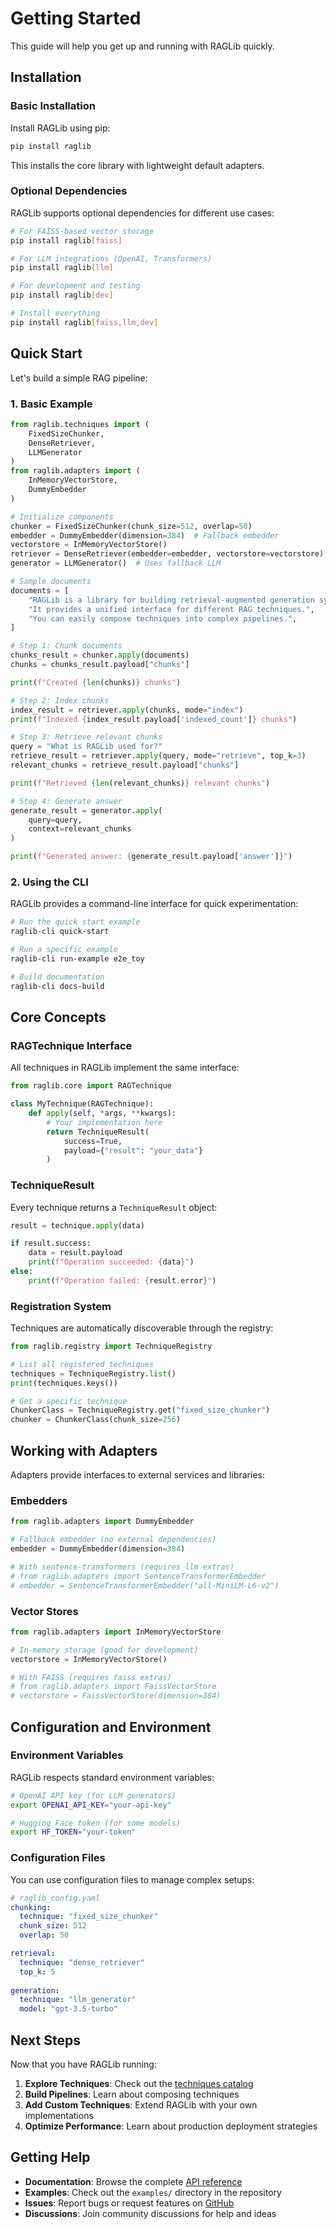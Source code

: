 # Getting Started

This guide will help you get up and running with RAGLib quickly.

## Installation

### Basic Installation

Install RAGLib using pip:

```bash
pip install raglib
```

This installs the core library with lightweight default adapters.

### Optional Dependencies

RAGLib supports optional dependencies for different use cases:

```bash
# For FAISS-based vector storage
pip install raglib[faiss]

# For LLM integrations (OpenAI, Transformers)
pip install raglib[llm]

# For development and testing
pip install raglib[dev]

# Install everything
pip install raglib[faiss,llm,dev]
```

## Quick Start

Let's build a simple RAG pipeline:

### 1. Basic Example

```python
from raglib.techniques import (
    FixedSizeChunker,
    DenseRetriever,
    LLMGenerator
)
from raglib.adapters import (
    InMemoryVectorStore,
    DummyEmbedder
)

# Initialize components
chunker = FixedSizeChunker(chunk_size=512, overlap=50)
embedder = DummyEmbedder(dimension=384)  # Fallback embedder
vectorstore = InMemoryVectorStore()
retriever = DenseRetriever(embedder=embedder, vectorstore=vectorstore)
generator = LLMGenerator()  # Uses fallback LLM

# Sample documents
documents = [
    "RAGLib is a library for building retrieval-augmented generation systems.",
    "It provides a unified interface for different RAG techniques.",
    "You can easily compose techniques into complex pipelines.",
]

# Step 1: Chunk documents
chunks_result = chunker.apply(documents)
chunks = chunks_result.payload["chunks"]

print(f"Created {len(chunks)} chunks")

# Step 2: Index chunks
index_result = retriever.apply(chunks, mode="index")
print(f"Indexed {index_result.payload['indexed_count']} chunks")

# Step 3: Retrieve relevant chunks
query = "What is RAGLib used for?"
retrieve_result = retriever.apply(query, mode="retrieve", top_k=3)
relevant_chunks = retrieve_result.payload["chunks"]

print(f"Retrieved {len(relevant_chunks)} relevant chunks")

# Step 4: Generate answer
generate_result = generator.apply(
    query=query,
    context=relevant_chunks
)

print(f"Generated answer: {generate_result.payload['answer']}")
```

### 2. Using the CLI

RAGLib provides a command-line interface for quick experimentation:

```bash
# Run the quick start example
raglib-cli quick-start

# Run a specific example
raglib-cli run-example e2e_toy

# Build documentation
raglib-cli docs-build
```

## Core Concepts

### RAGTechnique Interface

All techniques in RAGLib implement the same interface:

```python
from raglib.core import RAGTechnique

class MyTechnique(RAGTechnique):
    def apply(self, *args, **kwargs):
        # Your implementation here
        return TechniqueResult(
            success=True,
            payload={"result": "your_data"}
        )
```

### TechniqueResult

Every technique returns a `TechniqueResult` object:

```python
result = technique.apply(data)

if result.success:
    data = result.payload
    print(f"Operation succeeded: {data}")
else:
    print(f"Operation failed: {result.error}")
```

### Registration System

Techniques are automatically discoverable through the registry:

```python
from raglib.registry import TechniqueRegistry

# List all registered techniques
techniques = TechniqueRegistry.list()
print(techniques.keys())

# Get a specific technique
ChunkerClass = TechniqueRegistry.get("fixed_size_chunker")
chunker = ChunkerClass(chunk_size=256)
```

## Working with Adapters

Adapters provide interfaces to external services and libraries:

### Embedders

```python
from raglib.adapters import DummyEmbedder

# Fallback embedder (no external dependencies)
embedder = DummyEmbedder(dimension=384)

# With sentence-transformers (requires llm extras)
# from raglib.adapters import SentenceTransformerEmbedder
# embedder = SentenceTransformerEmbedder("all-MiniLM-L6-v2")
```

### Vector Stores

```python
from raglib.adapters import InMemoryVectorStore

# In-memory storage (good for development)
vectorstore = InMemoryVectorStore()

# With FAISS (requires faiss extras)
# from raglib.adapters import FaissVectorStore
# vectorstore = FaissVectorStore(dimension=384)
```

## Configuration and Environment

### Environment Variables

RAGLib respects standard environment variables:

```bash
# OpenAI API key (for LLM generators)
export OPENAI_API_KEY="your-api-key"

# Hugging Face token (for some models)
export HF_TOKEN="your-token"
```

### Configuration Files

You can use configuration files to manage complex setups:

```yaml
# raglib_config.yaml
chunking:
  technique: "fixed_size_chunker"
  chunk_size: 512
  overlap: 50

retrieval:
  technique: "dense_retriever"
  top_k: 5
  
generation:
  technique: "llm_generator"
  model: "gpt-3.5-turbo"
```

## Next Steps

Now that you have RAGLib running:

1. **Explore Techniques**: Check out the [techniques catalog](techniques.md)
2. **Build Pipelines**: Learn about composing techniques
3. **Add Custom Techniques**: Extend RAGLib with your own implementations
4. **Optimize Performance**: Learn about production deployment strategies

## Getting Help

- **Documentation**: Browse the complete [API reference](api.md)
- **Examples**: Check out the `examples/` directory in the repository
- **Issues**: Report bugs or request features on [GitHub](https://github.com/your-org/raglib/issues)
- **Discussions**: Join community discussions for help and ideas
